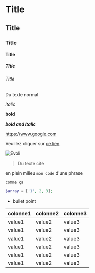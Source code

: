 # Title

## Title

### Title

#### Title

##### Title

###### Title

Du texte normal

_italic_

**bold**

**_bold and italic_**

https://www.google.com

Veuillez cliquer sur [ce lien](https://www.google.com)

![Evoli](https://encrypted-tbn0.gstatic.com/images?q=tbn:ANd9GcS67--0Cm8T67Wa2wCAuS12oRjVLJBIxeyAEA&s)

> Du texte cité

en plein milieu `mon code` d'une phrase

`comme ça`

```php
$array = ['1', 2, 3];
```

- bullet point

| colonne1 | colonne2 | colonne3 |
| -------- | -------- | -------- |
| value1   | value2   | value3   |
| value1   | value2   | value3   |
| value1   | value2   | value3   |
| value1   | value2   | value3   |
| value1   | value2   | value3   |
| value1   | value2   | value3   |
